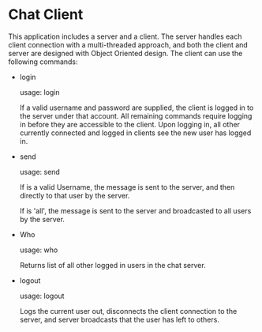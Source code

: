 # Chat Client

This application includes a server and a client. The server handles each client connection with a multi-threaded approach, and both the client and server are designed with Object Oriented design.
The client can use the following commands:

- login

    usage: login <user> <pass>
    
    If a valid username and password are supplied, the client is logged in to the server under that account. All remaining commands require logging in before they are accessible to the client.
    Upon logging in, all other currently connected and logged in clients see the new user has logged in.

- send

    usage: send <target> <message>
    
    If <target> is a valid Username, the message is sent to the server, and then directly to that user by the server.
    
    If <taget> is 'all', the message is sent to the server and broadcasted to all users by the server.

- Who

    usage: who

    Returns list of all other logged in users in the chat server.

- logout

    usage: logout

    Logs the current user out, disconnects the client connection to the server, and server broadcasts that the user has left to others.